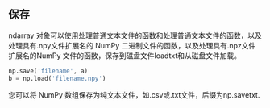 ## 保存
ndarray 对象可以使用处理普通文本文件的函数和处理普通文本文件的函数，以及处理具有.npy文件扩展名的 NumPy 二进制文件的函数，以及处理具有.npz文件扩展名的NumPy 文件的函数，保存到磁盘文件loadtxt和从磁盘文件加载。
```python
np.save('filename', a)
b = np.load('filename.npy')
```
您可以将 NumPy 数组保存为纯文本文件，如.csv或.txt文件，后缀为np.savetxt.